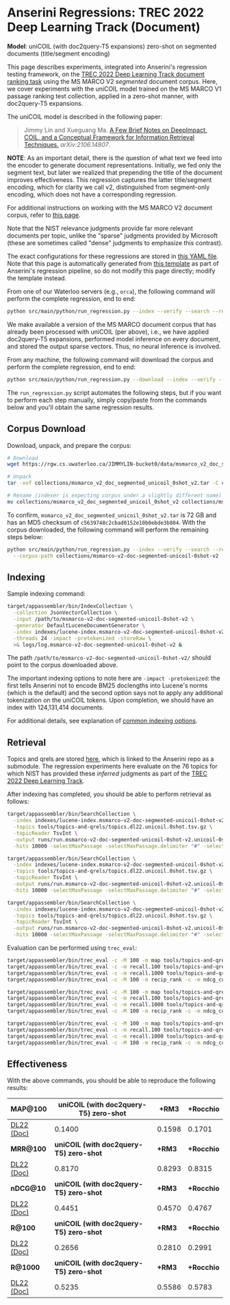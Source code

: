 # Anserini Regressions: TREC 2022 Deep Learning Track (Document)

**Model**: uniCOIL (with doc2query-T5 expansions) zero-shot on segmented documents (title/segment encoding)

This page describes experiments, integrated into Anserini's regression testing framework, on the [TREC 2022 Deep Learning Track document ranking task](https://trec.nist.gov/data/deep2022.html) using the MS MARCO V2 _segmented_ document corpus.
Here, we cover experiments with the uniCOIL model trained on the MS MARCO V1 passage ranking test collection, applied in a zero-shot manner, with doc2query-T5 expansions.

The uniCOIL model is described in the following paper:

> Jimmy Lin and Xueguang Ma. [A Few Brief Notes on DeepImpact, COIL, and a Conceptual Framework for Information Retrieval Techniques.](https://arxiv.org/abs/2106.14807) _arXiv:2106.14807_.

**NOTE**: As an important detail, there is the question of what text we feed into the encoder to generate document representations.
Initially, we fed only the segment text, but later we realized that prepending the title of the document improves effectiveness.
This regression captures the latter title/segment encoding, which for clarity we call v2, distinguished from segment-only encoding, which does not have a corresponding regression.

For additional instructions on working with the MS MARCO V2 document corpus, refer to [this page](../../docs/experiments-msmarco-v2.md).

Note that the NIST relevance judgments provide far more relevant documents per topic, unlike the "sparse" judgments provided by Microsoft (these are sometimes called "dense" judgments to emphasize this contrast).

The exact configurations for these regressions are stored in [this YAML file](../../src/main/resources/regression/dl22-doc-segmented-unicoil-0shot-v2.yaml).
Note that this page is automatically generated from [this template](../../src/main/resources/docgen/templates/dl22-doc-segmented-unicoil-0shot-v2.template) as part of Anserini's regression pipeline, so do not modify this page directly; modify the template instead.

From one of our Waterloo servers (e.g., `orca`), the following command will perform the complete regression, end to end:

```bash
python src/main/python/run_regression.py --index --verify --search --regression dl22-doc-segmented-unicoil-0shot-v2
```

We make available a version of the MS MARCO document corpus that has already been processed with uniCOIL (per above), i.e., we have applied doc2query-T5 expansions, performed model inference on every document, and stored the output sparse vectors.
Thus, no neural inference is involved.

From any machine, the following command will download the corpus and perform the complete regression, end to end:

```bash
python src/main/python/run_regression.py --download --index --verify --search --regression dl22-doc-segmented-unicoil-0shot-v2
```

The `run_regression.py` script automates the following steps, but if you want to perform each step manually, simply copy/paste from the commands below and you'll obtain the same regression results.

## Corpus Download

Download, unpack, and prepare the corpus:

```bash
# Download
wget https://rgw.cs.uwaterloo.ca/JIMMYLIN-bucket0/data/msmarco_v2_doc_segmented_unicoil_0shot_v2.tar -P collections/

# Unpack
tar -xvf collections/msmarco_v2_doc_segmented_unicoil_0shot_v2.tar -C collections/

# Rename (indexer is expecting corpus under a slightly different name)
mv collections/msmarco_v2_doc_segmented_unicoil_0shot_v2 collections/msmarco-v2-doc-segmented-unicoil-0shot-v2
```

To confirm, `msmarco_v2_doc_segmented_unicoil_0shot_v2.tar` is 72 GB and has an MD5 checksum of `c5639748c2cbad0152e10b0ebde3b804`.
With the corpus downloaded, the following command will perform the remaining steps below:

```bash
python src/main/python/run_regression.py --index --verify --search --regression dl22-doc-segmented-unicoil-0shot-v2 \
  --corpus-path collections/msmarco-v2-doc-segmented-unicoil-0shot-v2
```

## Indexing

Sample indexing command:

```bash
target/appassembler/bin/IndexCollection \
  -collection JsonVectorCollection \
  -input /path/to/msmarco-v2-doc-segmented-unicoil-0shot-v2 \
  -generator DefaultLuceneDocumentGenerator \
  -index indexes/lucene-index.msmarco-v2-doc-segmented-unicoil-0shot-v2/ \
  -threads 24 -impact -pretokenized -storeRaw \
  >& logs/log.msmarco-v2-doc-segmented-unicoil-0shot-v2 &
```

The path `/path/to/msmarco-v2-doc-segmented-unicoil-0shot-v2/` should point to the corpus downloaded above.

The important indexing options to note here are `-impact -pretokenized`: the first tells Anserini not to encode BM25 doclengths into Lucene's norms (which is the default) and the second option says not to apply any additional tokenization on the uniCOIL tokens.
Upon completion, we should have an index with 124,131,414 documents.

For additional details, see explanation of [common indexing options](../../docs/common-indexing-options.md).

## Retrieval

Topics and qrels are stored [here](https://github.com/castorini/anserini-tools/tree/master/topics-and-qrels), which is linked to the Anserini repo as a submodule.
The regression experiments here evaluate on the 76 topics for which NIST has provided these _inferred_ judgments as part of the [TREC 2022 Deep Learning Track](https://trec.nist.gov/data/deep2022.html).

After indexing has completed, you should be able to perform retrieval as follows:

```bash
target/appassembler/bin/SearchCollection \
  -index indexes/lucene-index.msmarco-v2-doc-segmented-unicoil-0shot-v2/ \
  -topics tools/topics-and-qrels/topics.dl22.unicoil.0shot.tsv.gz \
  -topicReader TsvInt \
  -output runs/run.msmarco-v2-doc-segmented-unicoil-0shot-v2.unicoil-0shot.topics.dl22.unicoil.0shot.txt \
  -hits 10000 -selectMaxPassage -selectMaxPassage.delimiter "#" -selectMaxPassage.hits 1000 -impact -pretokenized &

target/appassembler/bin/SearchCollection \
  -index indexes/lucene-index.msmarco-v2-doc-segmented-unicoil-0shot-v2/ \
  -topics tools/topics-and-qrels/topics.dl22.unicoil.0shot.tsv.gz \
  -topicReader TsvInt \
  -output runs/run.msmarco-v2-doc-segmented-unicoil-0shot-v2.unicoil-0shot+rm3.topics.dl22.unicoil.0shot.txt \
  -hits 10000 -selectMaxPassage -selectMaxPassage.delimiter "#" -selectMaxPassage.hits 1000 -impact -pretokenized -rm3 -collection JsonVectorCollection &

target/appassembler/bin/SearchCollection \
  -index indexes/lucene-index.msmarco-v2-doc-segmented-unicoil-0shot-v2/ \
  -topics tools/topics-and-qrels/topics.dl22.unicoil.0shot.tsv.gz \
  -topicReader TsvInt \
  -output runs/run.msmarco-v2-doc-segmented-unicoil-0shot-v2.unicoil-0shot+rocchio.topics.dl22.unicoil.0shot.txt \
  -hits 10000 -selectMaxPassage -selectMaxPassage.delimiter "#" -selectMaxPassage.hits 1000 -impact -pretokenized -rocchio -collection JsonVectorCollection &
```

Evaluation can be performed using `trec_eval`:

```bash
target/appassembler/bin/trec_eval -c -M 100 -m map tools/topics-and-qrels/qrels.dl22-doc.txt runs/run.msmarco-v2-doc-segmented-unicoil-0shot-v2.unicoil-0shot.topics.dl22.unicoil.0shot.txt
target/appassembler/bin/trec_eval -c -m recall.100 tools/topics-and-qrels/qrels.dl22-doc.txt runs/run.msmarco-v2-doc-segmented-unicoil-0shot-v2.unicoil-0shot.topics.dl22.unicoil.0shot.txt
target/appassembler/bin/trec_eval -c -m recall.1000 tools/topics-and-qrels/qrels.dl22-doc.txt runs/run.msmarco-v2-doc-segmented-unicoil-0shot-v2.unicoil-0shot.topics.dl22.unicoil.0shot.txt
target/appassembler/bin/trec_eval -c -M 100 -m recip_rank -c -m ndcg_cut.10 tools/topics-and-qrels/qrels.dl22-doc.txt runs/run.msmarco-v2-doc-segmented-unicoil-0shot-v2.unicoil-0shot.topics.dl22.unicoil.0shot.txt

target/appassembler/bin/trec_eval -c -M 100 -m map tools/topics-and-qrels/qrels.dl22-doc.txt runs/run.msmarco-v2-doc-segmented-unicoil-0shot-v2.unicoil-0shot+rm3.topics.dl22.unicoil.0shot.txt
target/appassembler/bin/trec_eval -c -m recall.100 tools/topics-and-qrels/qrels.dl22-doc.txt runs/run.msmarco-v2-doc-segmented-unicoil-0shot-v2.unicoil-0shot+rm3.topics.dl22.unicoil.0shot.txt
target/appassembler/bin/trec_eval -c -m recall.1000 tools/topics-and-qrels/qrels.dl22-doc.txt runs/run.msmarco-v2-doc-segmented-unicoil-0shot-v2.unicoil-0shot+rm3.topics.dl22.unicoil.0shot.txt
target/appassembler/bin/trec_eval -c -M 100 -m recip_rank -c -m ndcg_cut.10 tools/topics-and-qrels/qrels.dl22-doc.txt runs/run.msmarco-v2-doc-segmented-unicoil-0shot-v2.unicoil-0shot+rm3.topics.dl22.unicoil.0shot.txt

target/appassembler/bin/trec_eval -c -M 100 -m map tools/topics-and-qrels/qrels.dl22-doc.txt runs/run.msmarco-v2-doc-segmented-unicoil-0shot-v2.unicoil-0shot+rocchio.topics.dl22.unicoil.0shot.txt
target/appassembler/bin/trec_eval -c -m recall.100 tools/topics-and-qrels/qrels.dl22-doc.txt runs/run.msmarco-v2-doc-segmented-unicoil-0shot-v2.unicoil-0shot+rocchio.topics.dl22.unicoil.0shot.txt
target/appassembler/bin/trec_eval -c -m recall.1000 tools/topics-and-qrels/qrels.dl22-doc.txt runs/run.msmarco-v2-doc-segmented-unicoil-0shot-v2.unicoil-0shot+rocchio.topics.dl22.unicoil.0shot.txt
target/appassembler/bin/trec_eval -c -M 100 -m recip_rank -c -m ndcg_cut.10 tools/topics-and-qrels/qrels.dl22-doc.txt runs/run.msmarco-v2-doc-segmented-unicoil-0shot-v2.unicoil-0shot+rocchio.topics.dl22.unicoil.0shot.txt
```

## Effectiveness

With the above commands, you should be able to reproduce the following results:

| **MAP@100**                                                                                                  | **uniCOIL (with doc2query-T5) zero-shot**| **+RM3**  | **+Rocchio**|
|:-------------------------------------------------------------------------------------------------------------|-----------|-----------|-----------|
| [DL22 (Doc)](https://microsoft.github.io/msmarco/TREC-Deep-Learning)                                         | 0.1400    | 0.1598    | 0.1701    |
| **MRR@100**                                                                                                  | **uniCOIL (with doc2query-T5) zero-shot**| **+RM3**  | **+Rocchio**|
| [DL22 (Doc)](https://microsoft.github.io/msmarco/TREC-Deep-Learning)                                         | 0.8170    | 0.8293    | 0.8315    |
| **nDCG@10**                                                                                                  | **uniCOIL (with doc2query-T5) zero-shot**| **+RM3**  | **+Rocchio**|
| [DL22 (Doc)](https://microsoft.github.io/msmarco/TREC-Deep-Learning)                                         | 0.4451    | 0.4570    | 0.4767    |
| **R@100**                                                                                                    | **uniCOIL (with doc2query-T5) zero-shot**| **+RM3**  | **+Rocchio**|
| [DL22 (Doc)](https://microsoft.github.io/msmarco/TREC-Deep-Learning)                                         | 0.2656    | 0.2810    | 0.2991    |
| **R@1000**                                                                                                   | **uniCOIL (with doc2query-T5) zero-shot**| **+RM3**  | **+Rocchio**|
| [DL22 (Doc)](https://microsoft.github.io/msmarco/TREC-Deep-Learning)                                         | 0.5235    | 0.5586    | 0.5783    |
